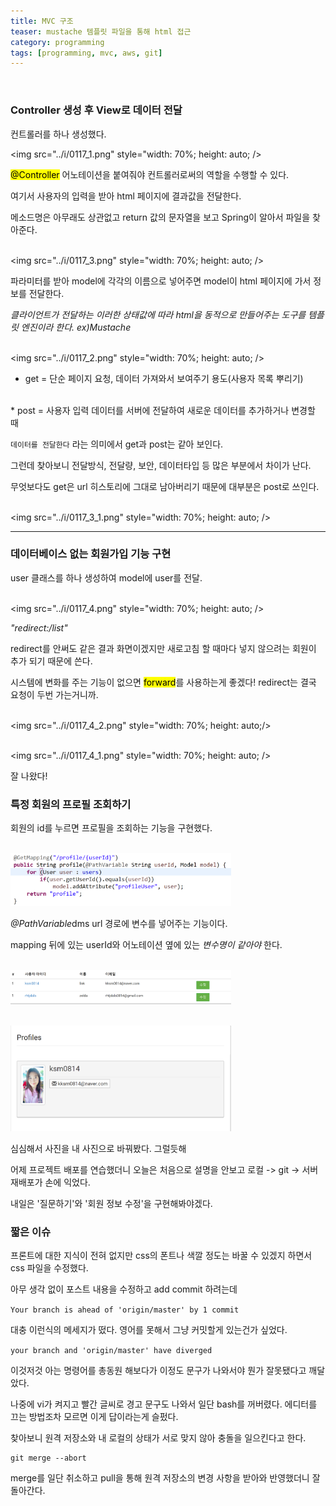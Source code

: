 ```yaml
---
title: MVC 구조
teaser: mustache 템플릿 파일을 통해 html 접근
category: programming
tags: [programming, mvc, aws, git]
---
```

<br/>

### Controller 생성 후 View로 데이터 전달

컨트롤러를 하나 생성했다. <br/>

<img src="../i/0117_1.png" style="width: 70%; height: auto; /><br/>

<mark>@Controller</mark> 어노테이션을 붙여줘야 컨트롤러로써의 역할을 수행할 수 있다.

여기서 사용자의 입력을 받아 html 페이지에 결과값을 전달한다.

메소드명은 아무래도 상관없고 return 값의 문자열을 보고 Spring이 알아서 파일을 찾아준다.


<br/><img src="../i/0117_3.png" style="width: 70%; height: auto; /><br/>

파라미터를 받아 model에 각각의 이름으로 넣어주면 model이 html 페이지에 가서 정보를 전달한다.

<dfn>클라이언트가 전달하는 이러한 상태값에 따라 html을 동적으로 만들어주는 도구<dfn>를 템플릿 엔진이라 한다.
ex)Mustache


<br/><img src="../i/0117_2.png" style="width: 70%; height: auto; /><br/>

* get = 단순 페이지 요청, 데이터 가져와서 보여주기 용도(사용자 목록 뿌리기)
<br/>
* post = 사용자 입력 데이터를 서버에 전달하여 새로운 데이터를 추가하거나 변경할 때

`데이터를 전달한다` 라는 의미에서 get과 post는 같아 보인다.

그런데 찾아보니 전달방식, 전달량, 보안, 데이터타입 등 많은 부분에서 차이가 난다.

무엇보다도 get은 url 히스토리에 그대로 남아버리기 때문에 대부분은 post로 쓰인다.

<br/><img src="../i/0117_3_1.png" style="width: 70%; height: auto; /><br/>

---
### 데이터베이스 없는 회원가입 기능 구현

user 클래스를 하나 생성하여 model에 user를 전달.

<br/><img src="../i/0117_4.png" style="width: 70%; height: auto; /><br/>

<dfn>"redirect:/list"</dfn>

redirect를 안써도 같은 결과 화면이겠지만 새로고침 할 때마다 넣지 않으려는 회원이 추가 되기 때문에 쓴다.

시스템에 변화를 주는 기능이 없으면 <mark>forward</mark>를 사용하는게 좋겠다! redirect는 결국 요청이 두번 가는거니까.


<br/><img src="../i/0117_4_2.png" style="width: 70%; height: auto;/><br/>

<br/><img src="../i/0117_4_1.png" style="width: 70%; height: auto; /><br/>

잘 나왔다!

### 특정 회원의 프로필 조회하기

회원의 id를 누르면 프로필을 조회하는 기능을 구현했다.

<br/><img src="../i/0117_6.png" style="width: 70%; height: auto;"/><br/>

<dfn>@PathVariable</dfn>dms url 경로에 변수를 넣어주는 기능이다.

mapping 뒤에 있는 userId와 어노테이션 옆에 있는 <dfn>변수명이 같아야</dfn> 한다.

<br/><img src="../i/0117_6_1.png" style="width: 70%; height: auto;"/><br/>

<br/><img src="../i/0117_6_2.png" style="width: 70%; height: auto;"/><br/>

심심해서 사진을 내 사진으로 바꿔봤다. 그럴듯해

어제 프로젝트 배포를 연습했더니 오늘은 처음으로 설명을 안보고 로컬 -> git -> 서버 재배포가 손에 익었다.

내일은 '질문하기'와 '회원 정보 수정'을 구현해봐야겠다.

### 짧은 이슈

프론트에 대한 지식이 전혀 없지만 css의 폰트나 색깔 정도는 바꿀 수 있겠지 하면서 css 파일을 수정했다.

아무 생각 없이 포스트 내용을 수정하고 add commit 하려는데

`Your branch is ahead of 'origin/master' by 1 commit`

대충 이런식의 메세지가 떴다. 영어를 못해서 그냥 커밋할게 있는건가 싶었다.

`your branch and 'origin/master' have diverged`

이것저것 아는 명령어를 총동원 해보다가 이정도 문구가 나와서야 뭔가 잘못됐다고 깨달았다.

나중에 vi가 켜지고 빨간 글씨로 경고 문구도 나와서 일단 bash를 꺼버렸다. 에디터를 끄는 방법조차 모르면 이게 답이라는게 슬펐다.

찾아보니 원격 저장소와 내 로컬의 상태가 서로 맞지 않아 충돌을 일으킨다고 한다.

~~~
git merge --abort
~~~

merge를 일단 취소하고 pull을 통해 원격 저장소의 변경 사항을 받아와 반영했더니 잘 돌아간다.
